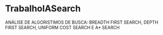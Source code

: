 # TrabalhoIASearch
ANÁLISE DE ALGORISTIMOS DE BUSCA: BREADTH FIRST SEARCH, DEPTH FIRST SEARCH, UNIFORM COST SEARCH E A* SEARCH
